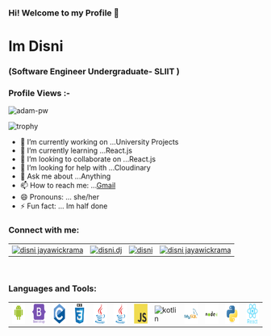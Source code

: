 ### Hi! Welcome to my Profile 👋
   # Im Disni 
   ###  (Software Engineer Undergraduate- SLIIT )

  <p align="right"> <h3>Profile Views :-</h3> <img src="https://komarev.com/ghpvc/?username=disnidj&label=Profile%20views&color=0e75b6&style=flat"
    alt="adam-pw" /> 
  </p>          
  
![trophy](https://github-profile-trophy.vercel.app/?username=Disnidj&column=-1)



- 🔭 I’m currently working on ...University Projects
- 🌱 I’m currently learning ...React.js
- 👯 I’m looking to collaborate on ...React.js
- 🤔 I’m looking for help with ...Cloudinary
- 💬 Ask me about ...Anything
- 📫 How to reach me: ...[Gmail](http://ddjayawickrama@gmail.com)
- 😄 Pronouns: ... she/her
- ⚡ Fun fact: ... Im half done


<h3 align="left">Connect with me:</h3>

<table>
   <tr>
      <td>
  <a href="https://www.linkedin.com/in/disni-jayawickrama-8b58431b6/" target="blank"><img align="center"
      src="https://raw.githubusercontent.com/rahuldkjain/github-profile-readme-generator/master/src/images/icons/Social/linked-in-alt.svg"
      alt="disni jayawickrama" height="30" width="40" /></a> 
      </td>
      <td>
  <a href="https://www.instagram.com/disni.dj/" target="blank"><img align="center"
      src="https://raw.githubusercontent.com/rahuldkjain/github-profile-readme-generator/master/src/images/icons/Social/instagram.svg"
      alt="disni.dj" height="30" width="40" /></a> 
      </td>
      <td>
 <a href="https://twitter.com/Diana54823373?s=09" target="blank"><img align="center"
      src="https://raw.githubusercontent.com/rahuldkjain/github-profile-readme-generator/master/src/images/icons/Social/twitter.svg"
      alt="disni" height="30" width="40" /></a> 
      </td>
      <td>
 <a href="https://stackoverflow.com/users/16981985/dia" target="blank"><img align="center" 
      src="https://raw.githubusercontent.com/rahuldkjain/github-profile-readme-generator/master/src/images/icons/Social/stack-overflow.svg" 
      alt="disni jayawickrama" height="30" width="40" /></a>
      </td>
   </tr>
</table>

<br>

<h3 align="left">Languages and Tools:</h3>
<p align="left"> <a href="https://developer.android.com" target="_blank" rel="noreferrer"> 
   <table>
      <tr>
           <td>
   <img src="https://raw.githubusercontent.com/devicons/devicon/master/icons/android/android-original-wordmark.svg"
      alt="android" width="40" height="40" /> </a> <a href="https://getbootstrap.com" target="_blank" rel="noreferrer">
    </td>
      <td>
   <img src="https://raw.githubusercontent.com/devicons/devicon/master/icons/bootstrap/bootstrap-plain-wordmark.svg"
      alt="bootstrap" width="40" height="40" /> </a> <a href="https://www.cprogramming.com/" target="_blank"
    rel="noreferrer">
    </td>
      <td>
   <img src="https://raw.githubusercontent.com/devicons/devicon/master/icons/c/c-original.svg"
      alt="c" width="40" height="40" /> </a> <a href="https://www.w3schools.com/cpp/" target="_blank" rel="noreferrer">
    </td>
      <td>
   <img src="https://raw.githubusercontent.com/devicons/devicon/master/icons/css3/css3-original-wordmark.svg" alt="css3"
      width="40" height="40" /> </a> <a href="https://www.w3.org/html/" target="_blank" rel="noreferrer">
    </td>
      <td>
   <img src="https://raw.githubusercontent.com/devicons/devicon/master/icons/java/java-original.svg" alt="java" width="40"
      height="40" /> </a> <a href="https://developer.mozilla.org/en-US/docs/Web/JavaScript" target="_blank"
    rel="noreferrer"> 
    </td>
     <td>
   <img src="https://raw.githubusercontent.com/devicons/devicon/master/icons/java/java-original.svg" alt="html" width="40"
      height="40" /> </a> <a href="https://developer.mozilla.org/en-US/docs/Web/HTML" target="_blank"
    rel="noreferrer"> 
    </td>
      <td>
   <img src="https://raw.githubusercontent.com/devicons/devicon/master/icons/javascript/javascript-original.svg"
      alt="javascript" width="40" height="40" /> </a> <a href="https://kotlinlang.org" target="_blank" rel="noreferrer">
     </td>
      <td>
   <img src="https://www.vectorlogo.zone/logos/kotlinlang/kotlinlang-icon.svg" 
       alt="kotlin" width="40" height="40" /></a> <a href="https://www.mysql.com/" target="_blank" rel="noreferrer"> 
    </td>
      <td>
   <img src="https://raw.githubusercontent.com/devicons/devicon/master/icons/mysql/mysql-original-wordmark.svg"
      alt="mysql" width="40" height="40" /> </a> </a> <a href="https://nodejs.org" target="_blank" rel="noreferrer"> 
    </td>
      <td>
   <img src="https://raw.githubusercontent.com/devicons/devicon/master/icons/nodejs/nodejs-original-wordmark.svg"
      alt="nodejs" width="40" height="40" /> </a> <a href="https://pandas.pydata.org/" target="_blank" rel="noreferrer">
   </td>
      <td>
   <img
      src="https://raw.githubusercontent.com/devicons/devicon/master/icons/python/python-original.svg" alt="python"
      width="40" height="40" /> </a> <a href="https://reactjs.org/" target="_blank" rel="noreferrer"> 
    </td>
      <td>
   <img
      src="https://raw.githubusercontent.com/devicons/devicon/master/icons/react/react-original-wordmark.svg"
      alt="react" width="40" height="40" /> </a> <a href="https://sass-lang.com" target="_blank" rel="noreferrer"> 
    </td>
   </tr>
  </table>    
   </p>

<br>










